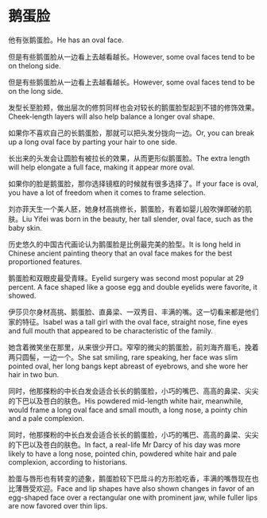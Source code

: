 # 鹅蛋脸

<p><span class="chinese">他有张鹅蛋脸。</span><span class="english">He has an oval face.</span></p>

<p><span class="chinese">但是有些鹅蛋脸从一边看上去越看越长。</span><span class="english">However, some oval faces tend to be on thelong side.</span></p>

<p><span class="chinese">但是有些鹅蛋脸从一边看上去越看越长。</span><span class="english">However, some oval faces tend to be on the long side.</span></p>

<p><span class="chinese">发型长至脸颊，做出层次的修剪同样也会对较长的鹅蛋脸型起到不错的修饰效果。</span><span class="english">Cheek-length layers will also help balance a longer oval shape.</span></p>

<p><span class="chinese">如果你不喜欢自己的长鹅蛋脸，那就可以把头发分拢向一边。</span><span class="english">Or, you can break up a long oval face by parting your hair to one side.</span></p>

<p><span class="chinese">长出来的头发会让圆脸有被拉长的效果，从而更形似鹅蛋脸。</span><span class="english">The extra length will help elongate a full face, making it appear more oval.</span></p>

<p><span class="chinese">如果你的脸是鹅蛋脸，那你选择镜框的时候就有很多选择了。</span><span class="english">If your face is oval, you have a lot of freedom when it comes to frame selection.</span></p>

<p><span class="chinese">刘亦菲天生一个美人胚，她身材高挑修长，鹅蛋脸，有着如婴儿般吹弹即破的肌肤。</span><span class="english">Liu Yifei was born in the beauty, her tall slender, oval face, such as the baby skin.</span></p>

<p><span class="chinese">历史悠久的中国古代画论认为鹅蛋脸是比例最完美的脸型。</span><span class="english">It is long held in Chinese ancient painting theory that an oval face makes for the best proportioned features.</span></p>

<p><span class="chinese">鹅蛋脸和双眼皮最受青睐。</span><span class="english">Eyelid surgery was second most popular at 29 percent. A face shaped like a goose egg and double eyelids were favorite, it showed.</span></p>

<p><span class="chinese">伊莎贝尔身材高挑、鹅蛋脸、直鼻梁、一双秀目、丰满的嘴。这一切看来都是他们家的特征。</span><span class="english">Isabel was a tall girl with the oval face, straight nose, fine eyes and full mouth that appeared to be characteristic of the family.</span></p>

<p><span class="chinese">她含着微笑坐在那里，从来很少开口。窄窄的微尖的鹅蛋脸，前刘海齐眉毛，挽着两只圆髻，一边一个。</span><span class="english">She sat smiling, rare speaking, her face was slim pointed oval, her long bangs kept abreast of eyebrows, and she wore her hair in two bun.</span></p>

<p><span class="chinese">同时，他那搽粉的中长白发会适合长长的鹅蛋脸，小巧的嘴巴、高高的鼻梁、尖尖的下巴以及苍白的肤色。</span><span class="english">His powdered mid-length white hair, meanwhile, would frame a long oval face and small mouth, a long nose, a pointy chin and a pale complexion.</span></p>

<p><span class="chinese">同时，他那搽粉的中长白发会适合长长的鹅蛋脸，小巧的嘴巴、高高的鼻梁、尖尖的下巴以及苍白的肤色。</span><span class="english">In fact, a real-life Mr Darcy of his day was more likely to have a long nose, pointed chin, powdered white hair and pale complexion, according to historians.</span></p>

<p><span class="chinese">脸蛋与唇形也有转变的迹象，鹅蛋脸较下巴戽斗的方形脸吃香，丰满的嘴唇现在也比薄唇受欢迎。</span><span class="english">Face and lip shapes have also shown changes in favor of an egg-shaped face over a rectangular one with prominent jaw, while fuller lips are now favored over thin lips.</span></p>

